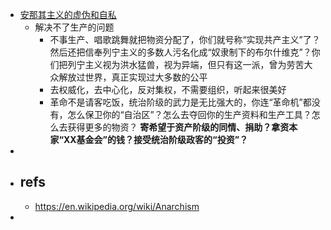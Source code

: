 - [安那其主义的虚伪和自私](https://zhuanlan.zhihu.com/p/148590317)
  - 解决不了生产的问题
    - 不事生产、唱歌跳舞就把物资分配了，你们就号称“实现共产主义”了？然后还把信奉列宁主义的多数人污名化成“奴隶制下的布尔什维克”？你们把列宁主义视为洪水猛兽，视为异端，但只有这一派，曾为劳苦大众解放过世界，真正实现过大多数的公平
    - 去权威化，去中心化，反对集权，不需要组织，听起来很美好
    - 革命不是请客吃饭，统治阶级的武力是无比强大的，你连“革命机”都没有，怎么保卫你的“自治区”？怎么去夺回你的生产资料和生产工具？怎么去获得更多的物资？ **寄希望于资产阶级的同情、捐助？拿资本家“XX基金会”的钱？接受统治阶级政客的“投资”？**
-
- ## refs
  - https://en.wikipedia.org/wiki/Anarchism
-